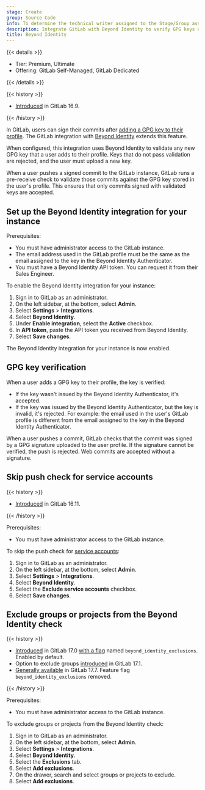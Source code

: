 ```yaml
---
stage: Create
group: Source Code
info: To determine the technical writer assigned to the Stage/Group associated with this page, see https://handbook.gitlab.com/handbook/product/ux/technical-writing/#assignments
description: Integrate GitLab with Beyond Identity to verify GPG keys added to user accounts.
title: Beyond Identity
---
```


{{< details >}}

- Tier: Premium, Ultimate
- Offering: GitLab Self-Managed, GitLab Dedicated

{{< /details >}}

{{< history >}}

- [Introduced](https://gitlab.com/gitlab-org/gitlab/-/issues/431433) in GitLab 16.9.

{{< /history >}}

In GitLab, users can sign their commits after [adding a GPG key to their profile](../repository/signed_commits/gpg.md).
The GitLab integration with [Beyond Identity](https://www.beyondidentity.com/) extends this feature.

When configured, this integration uses Beyond Identity to validate any new GPG key that a user adds
to their profile. Keys that do not pass validation are rejected, and the user must upload a new key.

When a user pushes a signed commit to the GitLab instance, GitLab runs a pre-receive
check to validate those commits against the GPG key stored in the user's profile.
This ensures that only commits signed with validated keys are accepted.

## Set up the Beyond Identity integration for your instance

Prerequisites:

- You must have administrator access to the GitLab instance.
- The email address used in the GitLab profile must be the same as the email assigned to the key in the Beyond Identity Authenticator.
- You must have a Beyond Identity API token. You can request it from their Sales Engineer.

To enable the Beyond Identity integration for your instance:

1. Sign in to GitLab as an administrator.
1. On the left sidebar, at the bottom, select **Admin**.
1. Select **Settings** > **Integrations**.
1. Select **Beyond Identity**.
1. Under **Enable integration**, select the **Active** checkbox.
1. In **API token**, paste the API token you received from Beyond Identity.
1. Select **Save changes**.

The Beyond Identity integration for your instance is now enabled.

## GPG key verification

When a user adds a GPG key to their profile, the key is verified:

- If the key wasn't issued by the Beyond Identity Authenticator, it's accepted.
- If the key was issued by the Beyond Identity Authenticator, but the key is invalid, it's rejected.
  For example: the email used in the user's GitLab profile is different from the email assigned to
  the key in the Beyond Identity Authenticator.

When a user pushes a commit, GitLab checks that the commit was signed by a GPG signature uploaded to the
user profile.
If the signature cannot be verified, the push is rejected.
Web commits are accepted without a signature.

## Skip push check for service accounts

{{< history >}}

- [Introduced](https://gitlab.com/gitlab-org/gitlab/-/issues/454369) in GitLab 16.11.

{{< /history >}}

Prerequisites:

- You must have administrator access to the GitLab instance.

To skip the push check for [service accounts](../../profile/service_accounts.md):

1. Sign in to GitLab as an administrator.
1. On the left sidebar, at the bottom, select **Admin**.
1. Select **Settings** > **Integrations**.
1. Select **Beyond Identity**.
1. Select the **Exclude service accounts** checkbox.
1. Select **Save changes**.

## Exclude groups or projects from the Beyond Identity check

{{< history >}}

- [Introduced](https://gitlab.com/gitlab-org/gitlab/-/issues/454372) in GitLab 17.0 [with a flag](../../../administration/feature_flags/_index.md) named `beyond_identity_exclusions`. Enabled by default.
- Option to exclude groups [introduced](https://gitlab.com/gitlab-org/gitlab/-/issues/454372) in GitLab 17.1.
- [Generally available](https://gitlab.com/gitlab-org/gitlab/-/issues/457893) in GitLab 17.7. Feature flag `beyond_identity_exclusions` removed.

{{< /history >}}

Prerequisites:

- You must have administrator access to the GitLab instance.

To exclude groups or projects from the Beyond Identity check:

1. Sign in to GitLab as an administrator.
1. On the left sidebar, at the bottom, select **Admin**.
1. Select **Settings** > **Integrations**.
1. Select **Beyond Identity**.
1. Select the **Exclusions** tab.
1. Select **Add exclusions**.
1. On the drawer, search and select groups or projects to exclude.
1. Select **Add exclusions**.
